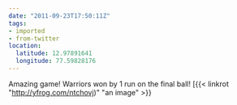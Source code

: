 ```yaml
---
date: "2011-09-23T17:50:11Z"
tags:
- imported
- from-twitter
location:
  latitude: 12.97891641
  longitude: 77.59828176
---
```

Amazing game\! Warriors won by 1 run on the final ball\!  [{{< linkrot "http://yfrog.com/ntchovj)" "an image" >}}

